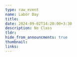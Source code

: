 ```yaml
---
type: raw_event
name: Labor Day
title: 
date: 2024-09-02T14:20:00+3:30
description: No Class
tldr: 
hide_from_announcments: true
thumbnail:
links:
---
```




